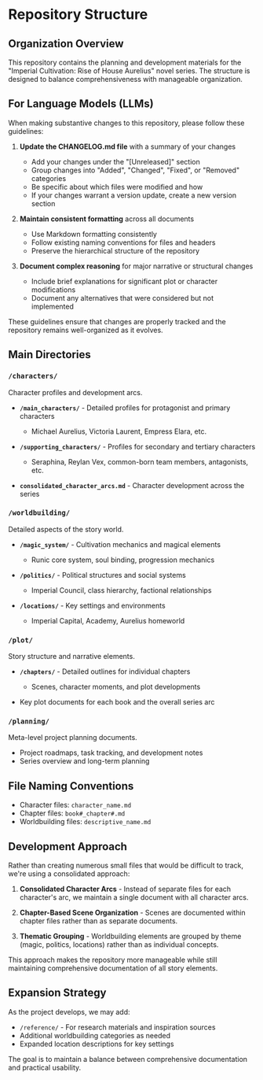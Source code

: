 # Repository Structure

## Organization Overview

This repository contains the planning and development materials for the "Imperial Cultivation: Rise of House Aurelius" novel series. The structure is designed to balance comprehensiveness with manageable organization.

## For Language Models (LLMs)

When making substantive changes to this repository, please follow these guidelines:

1. **Update the CHANGELOG.md file** with a summary of your changes
   - Add your changes under the "[Unreleased]" section
   - Group changes into "Added", "Changed", "Fixed", or "Removed" categories
   - Be specific about which files were modified and how
   - If your changes warrant a version update, create a new version section

2. **Maintain consistent formatting** across all documents
   - Use Markdown formatting consistently
   - Follow existing naming conventions for files and headers
   - Preserve the hierarchical structure of the repository

3. **Document complex reasoning** for major narrative or structural changes
   - Include brief explanations for significant plot or character modifications
   - Document any alternatives that were considered but not implemented

These guidelines ensure that changes are properly tracked and the repository remains well-organized as it evolves.

## Main Directories

### `/characters/`
Character profiles and development arcs.

- **`/main_characters/`** - Detailed profiles for protagonist and primary characters
  - Michael Aurelius, Victoria Laurent, Empress Elara, etc.

- **`/supporting_characters/`** - Profiles for secondary and tertiary characters
  - Seraphina, Reylan Vex, common-born team members, antagonists, etc.

- **`consolidated_character_arcs.md`** - Character development across the series

### `/worldbuilding/`
Detailed aspects of the story world.

- **`/magic_system/`** - Cultivation mechanics and magical elements
  - Runic core system, soul binding, progression mechanics

- **`/politics/`** - Political structures and social systems
  - Imperial Council, class hierarchy, factional relationships

- **`/locations/`** - Key settings and environments
  - Imperial Capital, Academy, Aurelius homeworld

### `/plot/`
Story structure and narrative elements.

- **`/chapters/`** - Detailed outlines for individual chapters
  - Scenes, character moments, and plot developments

- Key plot documents for each book and the overall series arc

### `/planning/`
Meta-level project planning documents.

- Project roadmaps, task tracking, and development notes
- Series overview and long-term planning

## File Naming Conventions

- Character files: `character_name.md`
- Chapter files: `book#_chapter#.md`
- Worldbuilding files: `descriptive_name.md`

## Development Approach

Rather than creating numerous small files that would be difficult to track, we're using a consolidated approach:

1. **Consolidated Character Arcs** - Instead of separate files for each character's arc, we maintain a single document with all character arcs.

2. **Chapter-Based Scene Organization** - Scenes are documented within chapter files rather than as separate documents.

3. **Thematic Grouping** - Worldbuilding elements are grouped by theme (magic, politics, locations) rather than as individual concepts.

This approach makes the repository more manageable while still maintaining comprehensive documentation of all story elements.

## Expansion Strategy

As the project develops, we may add:

- `/reference/` - For research materials and inspiration sources
- Additional worldbuilding categories as needed
- Expanded location descriptions for key settings

The goal is to maintain a balance between comprehensive documentation and practical usability.
